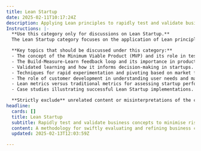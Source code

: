 ```yaml
---
title: Lean Startup
date: 2025-02-11T10:17:24Z
description: Applying Lean principles to rapidly test and validate business ideas with minimal risk.
Instructions: |-
  **Use this category only for discussions on Lean Startup.**  
  The Lean Startup category focuses on the application of Lean principles to efficiently test and validate business ideas, minimising risk and maximising learning through iterative cycles. This approach encourages entrepreneurs to build a minimum viable product (MVP), measure its performance in the market, and learn from the feedback to refine their offerings.

  **Key topics that should be discussed under this category:**
  - The concept of the Minimum Viable Product (MVP) and its role in testing hypotheses.
  - The Build-Measure-Learn feedback loop and its importance in product development.
  - Validated learning and how it informs decision-making in startups.
  - Techniques for rapid experimentation and pivoting based on market feedback.
  - The role of customer development in understanding user needs and market fit.
  - Lean metrics versus traditional metrics for assessing startup performance.
  - Case studies illustrating successful Lean Startup implementations.

  **Strictly exclude** unrelated content or misinterpretations of the core classification, such as general business management practices that do not specifically apply Lean principles, discussions on established corporate strategies without a focus on innovation, or any content that does not emphasise the iterative learning process central to the Lean Startup methodology.
headline:
  cards: []
  title: Lean Startup
  subtitle: Rapidly test and validate business concepts to minimise risk and enhance decision-making through iterative learning and evidence-based insights.
  content: A methodology for swiftly evaluating and refining business concepts through iterative experimentation and data-driven insights. Posts should explore hypothesis testing, customer feedback loops, minimum viable products, and metrics for success, emphasising the importance of learning and adaptation in uncertain environments.
  updated: 2025-02-13T12:03:59Z

---
```


